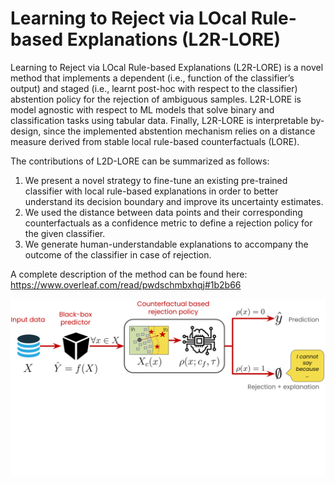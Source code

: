 # Learning to Reject via LOcal Rule-based Explanations (L2R-LORE)

Learning to Reject via LOcal Rule-based Explanations (L2R-LORE) is a novel method that implements a dependent (i.e., function of the classifier’s output) and staged (i.e., learnt post-hoc with respect to the classifier)
abstention policy for the rejection of ambiguous samples. L2R-LORE is model agnostic with respect to ML models that solve binary and classification tasks using tabular data. Finally, L2R-LORE is interpretable by-design, since the
implemented abstention mechanism relies on a distance measure derived from stable local rule-based counterfactuals (LORE).

The contributions of L2D-LORE can be summarized as follows:
1. We present a novel strategy to fine-tune an existing pre-trained classifier with local rule-based explanations in order to better understand its decision boundary and improve its uncertainty estimates.
2. We used the distance between data points and their corresponding counterfactuals as a confidence metric to define a rejection policy for the given classifier.
3. We generate human-understandable explanations to accompany the outcome of the classifier in case of rejection.

A complete description of the method can be found here: https://www.overleaf.com/read/pwdschmbxhqj#1b2b66

![pipeline](Figures/L2R_LORE.svg)

